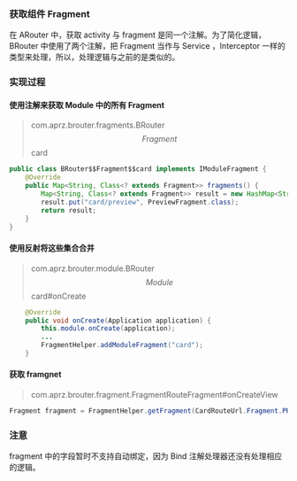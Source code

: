 ### 获取组件 Fragment

在 ARouter 中，获取 activity 与 fragment 是同一个注解。为了简化逻辑，BRouter 中使用了两个注解，把 Fragment 当作与 Service ，Interceptor 一样的类型来处理，所以，处理逻辑与之前的是类似的。

### 实现过程

#### 使用注解来获取 Module 中的所有 Fragment

> com.aprz.brouter.fragments.BRouter$$Fragment$$card

```java
public class BRouter$$Fragment$$card implements IModuleFragment {
    @Override
    public Map<String, Class<? extends Fragment>> fragments() {
        Map<String, Class<? extends Fragment>> result = new HashMap<String, Class<? extends Fragment>>();
        result.put("card/preview", PreviewFragment.class);
        return result;
    }
}
```

#### 使用反射将这些集合合并

> com.aprz.brouter.module.BRouter$$Module$$card#onCreate

```java
    @Override
    public void onCreate(Application application) {
        this.module.onCreate(application);
        ...
        FragmentHelper.addModuleFragment("card");
    }
```

#### 获取 framgnet

> com.aprz.brouter.fragment.FragmentRouteFragment#onCreateView

```java
Fragment fragment = FragmentHelper.getFragment(CardRouteUrl.Fragment.PREVIEW);
```



### 注意

fragment 中的字段暂时不支持自动绑定，因为 Bind 注解处理器还没有处理相应的逻辑。